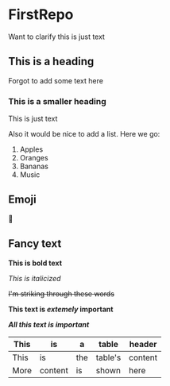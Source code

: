 # FirstRepo

Want to clarify this is just text

## This is a heading

Forgot to add some text here

### This is a smaller heading

This is just text

Also it would be nice to add a list. Here we go:

1. Apples
2. Oranges
3. Bananas
4. Music

## Emoji
🍎

## Fancy text

**This is bold text**

*This is italicized*

~~I'm striking through these words~~

**This text is _extemely_ important**

***All this text is important***

| This | is | a | table | header |
| --- | --- | --- | --- | --- |
| This | is | the | table's | content |
| More | content | is | shown | here |
